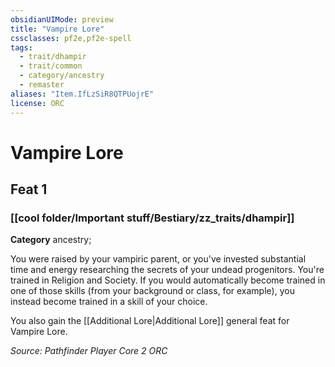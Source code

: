 ```yaml
---
obsidianUIMode: preview
title: "Vampire Lore"
cssclasses: pf2e,pf2e-spell
tags:
  - trait/dhampir
  - trait/common
  - category/ancestry
  - remaster
aliases: "Item.IfLzSiR8QTPUojrE"
license: ORC
---
```

# Vampire Lore
## Feat 1
### [[cool folder/Important stuff/Bestiary/zz_traits/dhampir]]

**Category** ancestry; 




You were raised by your vampiric parent, or you've invested substantial time and energy researching the secrets of your undead progenitors. You're trained in Religion and Society. If you would automatically become trained in one of those skills (from your background or class, for example), you instead become trained in a skill of your choice.

You also gain the [[Additional Lore|Additional Lore]] general feat for Vampire Lore.

*Source: Pathfinder Player Core 2*
*ORC*